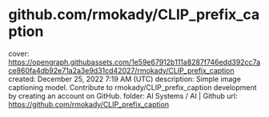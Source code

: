 # github.com/rmokady/CLIP_prefix_caption

cover: https://opengraph.githubassets.com/1e59e67912b111a8287f746edd392cc7ace860fa4db92e71a2a3e9d31cd42027/rmokady/CLIP_prefix_caption
created: December 25, 2022 7:19 AM (UTC)
description: Simple image captioning model. Contribute to rmokady/CLIP_prefix_caption development by creating an account on GitHub.
folder: AI Systems / AI | Github
url: https://github.com/rmokady/CLIP_prefix_caption